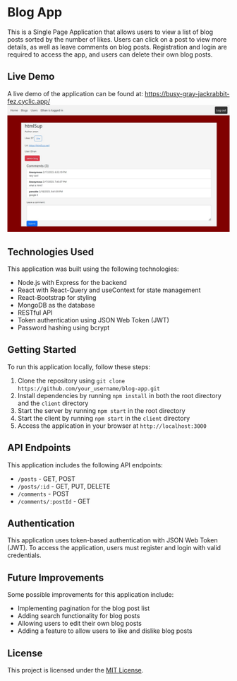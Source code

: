 # Blog App

This is a Single Page Application that allows users to view a list of blog posts sorted by the number of likes. Users can click on a post to view more details, as well as leave comments on blog posts. Registration and login are required to access the app, and users can delete their own blog posts.

## Live Demo

A live demo of the application can be found at: https://busy-gray-jackrabbit-fez.cyclic.app/
![Example Image](./example.jpg)

## Technologies Used

This application was built using the following technologies:

- Node.js with Express for the backend
- React with React-Query and useContext for state management
- React-Bootstrap for styling
- MongoDB as the database
- RESTful API
- Token authentication using JSON Web Token (JWT)
- Password hashing using bcrypt

## Getting Started

To run this application locally, follow these steps:

1. Clone the repository using `git clone https://github.com/your_username/blog-app.git`
2. Install dependencies by running `npm install` in both the root directory and the `client` directory
3. Start the server by running `npm start` in the root directory
4. Start the client by running `npm start` in the `client` directory
5. Access the application in your browser at `http://localhost:3000`

## API Endpoints

This application includes the following API endpoints:

- `/posts` - GET, POST
- `/posts/:id` - GET, PUT, DELETE
- `/comments` - POST
- `/comments/:postId` - GET

## Authentication

This application uses token-based authentication with JSON Web Token (JWT). To access the application, users must register and login with valid credentials.

## Future Improvements

Some possible improvements for this application include:

- Implementing pagination for the blog post list
- Adding search functionality for blog posts
- Allowing users to edit their own blog posts
- Adding a feature to allow users to like and dislike blog posts

## License

This project is licensed under the [MIT License](https://opensource.org/licenses/MIT).
